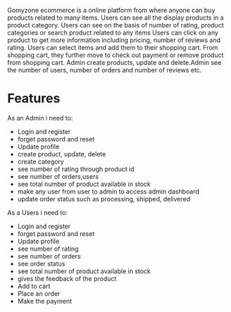 Gomyzone ecommerce is a online platform from where anyone can buy products related to many items. Users can see all the display products in a product category. Users can see on the basis of number of rating, product categories or search product related to any items 
Users can click on any product to get more information including pricing, number of reviews and rating. Users can select items and add them to their shopping cart. 
From shopping cart, they further move to check out payment or remove product from shopping cart. Admin create products, update and delete.Admin see the number of users, number of orders and number of reviews etc.

# Features
As an Admin i need to:
- Login and register
- forget password and reset
- Update profile
- create product, update, delete
- create category
- see number of rating through product id
- see number of orders,users
- see total number of product available in stock
- make any user from user to admin to access admin dashboard
- update order status such as processing, shipped, delivered

As a Users i need to:
- Login and register
- forget password and reset
- Update profile
- see number of rating
- see number of orders
- see order status
- see total number of product available in stock
- gives the feedback of the product
- Add to cart
- Place an order
- Make the payment
